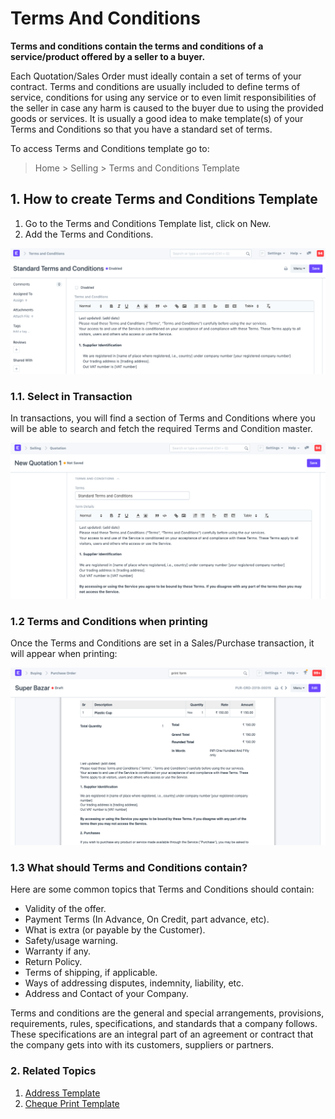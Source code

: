 
# Terms And Conditions


**Terms and conditions contain the terms and conditions of a service/product offered by a seller to a buyer.**


Each Quotation/Sales Order must ideally contain a set of terms of your contract. Terms and conditions are usually included to define terms of service, conditions for using any service or to even limit responsibilities of the seller in case any harm is caused to the buyer due to using the provided goods or services. It is
usually a good idea to make template(s) of your Terms and Conditions so that
you have a standard set of terms.


To access Terms and Conditions template go to:



> 
> Home > Selling > Terms and Conditions Template
> 
> 
> 


## 1. How to create Terms and Conditions Template


1. Go to the Terms and Conditions Template list, click on New.
2. Add the Terms and Conditions.


![Terms and Conditions](/files/terms-1.png)


### 1.1. Select in Transaction


In transactions, you will find a section of Terms and Conditions where you will be able to search and fetch the required Terms and Condition master.


![Terms and Conditions, Select in document](/files/terms-3.png)


### 1.2 Terms and Conditions when printing


Once the Terms and Conditions are set in a Sales/Purchase transaction, it will appear when printing:


![Terms and Conditions in print](/files/terms-in-print.png)


### 1.3 What should Terms and Conditions contain?


Here are some common topics that Terms and Conditions should contain:


* Validity of the offer.
* Payment Terms (In Advance, On Credit, part advance, etc).
* What is extra (or payable by the Customer).
* Safety/usage warning.
* Warranty if any.
* Return Policy.
* Terms of shipping, if applicable.
* Ways of addressing disputes, indemnity, liability, etc.
* Address and Contact of your Company.


Terms and conditions are the general and special arrangements, provisions, requirements, rules, specifications, and standards that a company follows. These specifications are an integral part of an agreement or contract that the company gets into with its customers, suppliers or partners.


### 2. Related Topics


1. [Address Template](/docs/en/setting-up/print/address-template)
2. [Cheque Print Template](/docs/en/setting-up/print/cheque-print-template)


